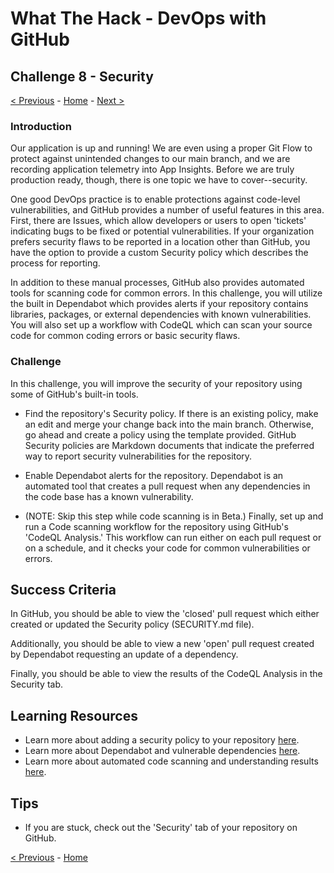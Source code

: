 # What The Hack - DevOps with GitHub

## Challenge 8 - Security

[< Previous](challenge07.md) - [Home](../readme.md) - [Next >](challenge09.md)

### Introduction

Our application is up and running! We are even using a proper Git Flow to protect against unintended changes to our main branch, and we are recording application telemetry into App Insights. Before we are truly production ready, though, there is one topic we have to cover--security. 

One good DevOps practice is to enable protections against code-level vulnerabilities, and GitHub provides a number of useful features in this area. First, there are Issues, which allow developers or users to open 'tickets' indicating bugs to be fixed or potential vulnerabilities. If your organization prefers security flaws to be reported in a location other than GitHub, you have the option to provide a custom Security policy which describes the process for reporting. 

In addition to these manual processes, GitHub also provides automated tools for scanning code for common errors. In this challenge, you will utilize the built in Dependabot which provides alerts if your repository contains libraries, packages, or external dependencies with known vulnerabilities. You will also set up a workflow with CodeQL which can scan your source code for common coding errors or basic security flaws.


### Challenge

In this challenge, you will improve the security of your repository using some of GitHub's built-in tools. 

- Find the repository's Security policy. If there is an existing policy, make an edit and merge your change back into the main branch. Otherwise, go ahead and create a policy using the template provided. GitHub Security policies are Markdown documents that indicate the preferred way to report security vulnerabilities for the repository. 

- Enable Dependabot alerts for the repository. Dependabot is an automated tool that creates a pull request when any dependencies in the code base has a known vulnerability. 

- (NOTE: Skip this step while code scanning is in Beta.) Finally, set up and run a Code scanning workflow for the repository using GitHub's 'CodeQL Analysis.' This workflow can run either on each pull request or on a schedule, and it checks your code for common vulnerabilities or errors. 


## Success Criteria

In GitHub, you should be able to view the 'closed' pull request which either created or updated the Security policy (SECURITY.md file). 

Additionally, you should be able to view a new 'open' pull request created by Dependabot requesting an update of a dependency. 

Finally, you should be able to view the results of the CodeQL Analysis in the Security tab. 


## Learning Resources

- Learn more about adding a security policy to your repository [here](https://docs.github.com/en/github/managing-security-vulnerabilities/adding-a-security-policy-to-your-repository).
- Learn more about Dependabot and vulnerable dependencies [here](https://docs.github.com/en/github/managing-security-vulnerabilities/managing-vulnerabilities-in-your-projects-dependencies).
- Learn more about automated code scanning and understanding results [here](https://docs.github.com/en/github/finding-security-vulnerabilities-and-errors-in-your-code).


## Tips

- If you are stuck, check out the 'Security' tab of your repository on GitHub.

[< Previous](challenge07.md) - [Home](../readme.md)
